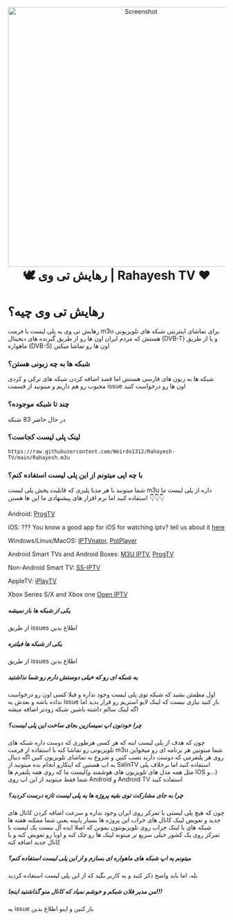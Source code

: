 <p align="center" style="margin-bottom: 0px !important;">
  <img width="600" src="https://github.com/Weirdo1312/Rahayesh-TV/assets/37030489/8c757280-653b-4dc7-9500-87184b6d1703" alt="Screenshot" align="center">
</p>

<h1 align="center" style="margin-top: 0px;">🕊  رهایش تی وی | Rahayesh TV ❤️</h1>

# رهایش تی وی چیه؟
رهایش تی وی یه پلی لیست با فرمت m3u برای تماشای اینترنتی شبکه های تلویزیونی هستش که مردم ایران اون ها رو از طریق گیرنده های دیجیتال (DVB-T) و یا از طریق ماهواره (DVB-S) اون ها رو تماشا میکنن

### شبکه ها به چه زبونی هستن؟
شبکه ها به زبون های فارسی هستش اما قصد اضافه کردن شبکه های ترکی و کردی محبوب رو هم داریم و میتونید از قسمت issue اون ها رو درخواست کنید

### چند تا شبکه موجوده؟
در حال حاضر 83 شبکه

### لینک پلی لیست کجاست؟
``` https://raw.githubusercontent.com/Weirdo1312/Rahayesh-TV/main/Rahayesh.m3u ```

###  با چه اپی میتونم از این پلی لیست استفاده کنم؟
شما میتونید با هر مدیا پلیری که قابلیت پخش پلی لیست m3u داره از پلی لیست ما استفاده کنید اما نرم افزار های پیشنهادی ما این ها هستن 👇👇👇 




Android:
[ProgTV](https://play.google.com/store/apps/details?id=com.progdvb.progtva)

iOS:
???
You know a good app for iOS for watching iptv? tell us about it [here](https://github.com/Weirdo1312/Rahayesh-TV/issues/new) 

Windows/Linux/MacOS:
[IPTVnator](https://github.com/4gray/iptvnator),
[PotPlayer](https://potplayer.daum.net)

Android Smart TVs and Android Boxes:
[M3U IPTV](https://play.google.com/store/apps/details?id=de.herber_edevelopment.m3uiptv),
[ProgTV](https://play.google.com/store/apps/details?id=com.progdvb.progtva)

Non-Android Smart TV:
[SS-IPTV](https://ss-iptv.com)

AppleTV:
[iPlayTV](https://apps.apple.com/us/app/iplaytv/id1072226801)

Xbox Series S/X and Xbox one
[Open IPTV](https://www.microsoft.com/en-us/p/open-iptv/9n9gc8l5mldm)


##### یکی از شبکه ها باز نمیشه
از طریق issues اطلاع بدین

##### یکی از شبکه ها فیلتره
از طریق issues اطلاع بدین

##### یه شبکه ای رو که خیلی دوستش دارم رو شما نذاشتید
اول مطمئن بشید که شبکه توی پلی لیست وجود نداره و قبلا کسی اون رو درخواست نداده باشه و بعدش یه issue باز کنید
نیازی نیست که لینک لایو استریم رو قرار بدید اما اگه لینک سالم داشته باشین شبکه زودتر اضافه میشه

##### چرا خودتون اپ نمیسازین بجای ساخت این پلی لیست؟
چون که هدف از پلی لیست اینه که هر کسی هرطوری که دوست داره شبکه های تلویزیونی رو تماشا کنه با استفاده از فرمت m3u شما میتونین هر برنامه ای رو میخواین روی هر پلتفرمی که دوست دارید نصب کنین و شروع به تماشای تلویزیون کنین
اگه دنبال یه اپ هستین که اینکارو انجام بده میتونید از SalinTV استفاده کنید اما برخلاف پلی لیست ما که روی همه پلتفرم ها(مثل همه مدل های تلویزیون های هوشمند و IOS و...) شما فقط میتونید از این اپ روی Android و Android TV استفاده کنید

##### چرا به جای مشارکت توی بقیه پروژه ها یه پلی لیست تازه درست کردید؟
چون که هیچ پلی لیستی با تمرکز روی ایران وجود نداره و سرعت اضافه کردن کانال های جدید و تعویض لینک کانال های خراب این پروژه ها بسیار پایینه یعنی شما ممکنه هفته ها شبکه های با لینک خراب روی تلویزیونتون بمونن که اصلا ایده آل نیست
یک لیست با تمرکز روی یک کشور خیلی سریع تر میتونه لینک ها رو چک کنه و اونا رو تعویض کنه و یا کانال جدید اضافه کنه 

##### میتونم یه اپ شبکه های ماهواره ای بسازم و از این پلی لیست استفاده کنم؟
بله، اما باید واضح ذکر کنید و به کاربر بگید که از این پلی لیست استفاده کردید

##### من مدیر فلان شبکم و خوشم نمیاد که کانال منو گذاشتید اینجا!!!
یه issue باز کنین و اینو اطلاع بدین

